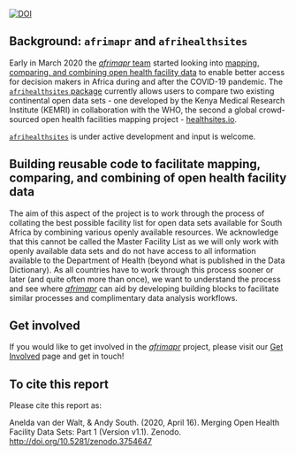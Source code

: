 [![DOI](https://zenodo.org/badge/253125680.svg)](https://zenodo.org/badge/latestdoi/253125680)

## Background: `afrimapr` and `afrihealthsites`

Early in March 2020 the [_afrimapr_ team](http://afrimapr.org) started looking into [mapping, comparing, 
and combining open health facility data](https://afrimapr.github.io/afrimapr.website/blog/2020/healthsites-app/) to enable better access for decision makers in Africa during 
and after the COVID-19 pandemic. The [`afrihealthsites` package](https://github.com/afrimapr/afrihealthsites) currently allows users to compare two existing continental open data sets - one developed by the Kenya Medical Research Institute 
(KEMRI) in collaboration with the WHO, the second a global crowd-sourced open health facilities mapping project - [healthsites.io](https://healthsites.io). 

[`afrihealthsites`](https://github.com/afrimapr/afrihealthsites) is under active development and input is welcome.

## Building reusable code to facilitate mapping, comparing, and combining of open health facility data

The aim of this aspect of the project is to work through the process of collating the best possible facility list for open data 
sets available for South Africa by combining various openly available resources. 
We acknowledge that this cannot be called the Master
Facility List as we will only work with openly available data sets and do not have access to all information available
to the Department of Health (beyond what is published in the Data Dictionary). As all countries have to work through this process 
sooner or later (and quite often more than once), we want to understand the process and 
see where [_afrimapr_](http://afrimapr.org) can aid by developing building blocks to facilitate similar processes and
complimentary data analysis workflows. 

## Get involved

If you would like to get involved in the [_afrimapr_](http://afrimapr.org) project, 
please visit our [Get Involved](https://afrimapr.github.io/afrimapr.website/get-involved/) page and get in touch!

## To cite this report

Please cite this report as:

Anelda van der Walt, & Andy South. (2020, April 16). Merging Open Health Facility Data Sets: Part 1 (Version v1.1). Zenodo. http://doi.org/10.5281/zenodo.3754647

